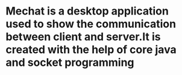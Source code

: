# Mechat is a desktop application used to show the communication between client and server.It is created with the help of core java and socket programming
